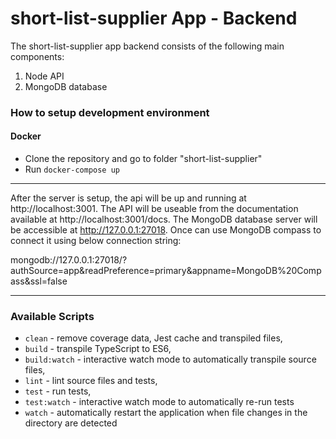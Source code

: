 # short-list-supplier App - Backend

The short-list-supplier app backend consists of the following main components:

1. Node API
2. MongoDB database

### How to setup development environment

#### Docker
- Clone the repository and go to folder "short-list-supplier"
- Run `docker-compose up`


---

After the server is setup, the api will be up and running at http://localhost:3001.
The API will be useable from the documentation available at http://localhost:3001/docs. The MongoDB database server will be accessible at http://127.0.0.1:27018. Once can use MongoDB compass to connect it using below connection string:

mongodb://127.0.0.1:27018/?authSource=app&readPreference=primary&appname=MongoDB%20Compass&ssl=false

---

### Available Scripts

+ `clean` - remove coverage data, Jest cache and transpiled files,
+ `build` - transpile TypeScript to ES6,
+ `build:watch` - interactive watch mode to automatically transpile source files,
+ `lint` - lint source files and tests,
+ `test` - run tests,
+ `test:watch` - interactive watch mode to automatically re-run tests
+ `watch` - automatically restart the application when file changes in the directory are detected

